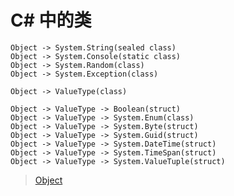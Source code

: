 # C# 中的类

    Object -> System.String(sealed class)
    Object -> System.Console(static class)
    Object -> System.Random(class)
    Object -> System.Exception(class)
    
    Object -> ValueType(class)

    Object -> ValueType -> Boolean(struct)
    Object -> ValueType -> System.Enum(class)
    Object -> ValueType -> System.Byte(struct)
    Object -> ValueType -> System.Guid(struct)
    Object -> ValueType -> System.DateTime(struct)
    Object -> ValueType -> System.TimeSpan(struct)
    Object -> ValueType -> System.ValueTuple(struct)

> [Object](https://docs.microsoft.com/en-us/dotnet/api/system.object?view=netframework-4.7.2)

